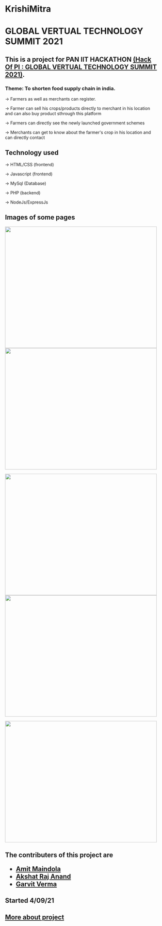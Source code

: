 
# KrishiMitra
# GLOBAL VERTUAL TECHNOLOGY SUMMIT 2021
## This is a project for PAN IIT HACKATHON <a href="https://hack-of-pi.hackerearth.com/">(Hack Of PI : GLOBAL VERTUAL TECHNOLOGY SUMMIT 2021)</a>. 
### Theme: To shorten food supply chain in india. 

-> Farmers as well as merchants can register.

-> Farmer can sell his crops/products directly to merchant in his location and can also buy product sthrough this platform

-> Farmers can directly see the newly launched government schemes

-> Merchants can get to know about the farmer's crop in his location and can directly contact

## Technology used

-> HTML/CSS (frontend)

-> Javascript (frontend)

-> MySql (Database)

-> PHP (backend)

-> NodeJs/ExpressJs

## Images of some pages

<img src="https://user-images.githubusercontent.com/79037725/189924986-721ddad9-341c-450a-a887-7ae1468306b3.png" width="500" height="400"><img src="https://user-images.githubusercontent.com/79037725/189926034-6592fe43-d48c-4d3b-bb19-9170a3d443f6.png" width="500" height="400">

<img src="https://user-images.githubusercontent.com/79037725/189925075-7533c8d4-17fe-4734-bb24-7c2f62be88c8.png" width="500" height="400"><img src="https://user-images.githubusercontent.com/79037725/189925106-7a842d79-e1b0-47bb-93b1-12795bd9c9a3.png" width="500" height="400">

<img src="https://user-images.githubusercontent.com/79037725/189926336-305559b5-50f8-46cf-8019-6f1621f1bcc5.png" width="500" height="400">



##  The contributers of this project are <ul><li> <a href="https://github.com/amitmaindola">Amit Maindola</a> </li> <li> <a href="https://github.com/akshat343">Akshat Raj Anand</a> </li> <li> <a href="https://github.com/GarvitV957">Garvit Verma</a> </li> </ul>
## Started 4/09/21

## <a href="https://youtu.be/7E46oYaUyQ0"> More about project </a>
